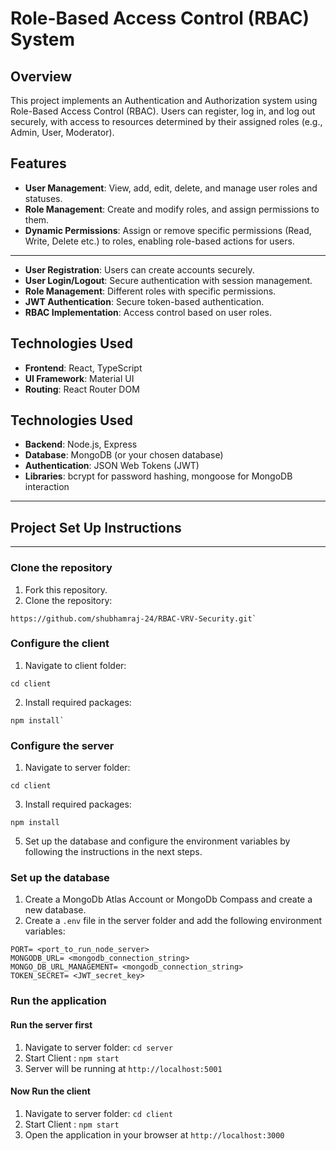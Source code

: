 # Role-Based Access Control (RBAC) System

## Overview
This project implements an Authentication and Authorization system using Role-Based Access Control (RBAC). Users can register, log in, and log out securely, with access to resources determined by their assigned roles (e.g., Admin, User, Moderator).

## Features


- **User Management**: View, add, edit, delete, and manage user roles and statuses.
- **Role Management**: Create and modify roles, and assign permissions to them.
- **Dynamic Permissions**: Assign or remove specific permissions (Read, Write, Delete etc.) to roles, enabling role-based actions for users.


---



- **User Registration**: Users can create accounts securely.
- **User Login/Logout**: Secure authentication with session management.
- **Role Management**: Different roles with specific permissions.
- **JWT Authentication**: Secure token-based authentication.
- **RBAC Implementation**: Access control based on user roles.



## Technologies Used
- **Frontend**: React, TypeScript
- **UI Framework**: Material UI
- **Routing**: React Router DOM

## Technologies Used
- **Backend**: Node.js, Express
- **Database**: MongoDB (or your chosen database)
- **Authentication**: JSON Web Tokens (JWT)
- **Libraries**: bcrypt for password hashing, mongoose for MongoDB interaction




---

## Project Set Up Instructions
---
### Clone the repository
1. Fork this repository.
2. Clone the repository:
```
https://github.com/shubhamraj-24/RBAC-VRV-Security.git`
```

### Configure the client

1. Navigate to client folder:
```
cd client
```
2. Install required packages:
```
npm install`
```

### Configure the server

1. Navigate to server folder:
```
cd client
```
3. Install required packages:
```
npm install
```
5. Set up the database and configure the environment variables by following the instructions in the next steps.

### Set up the database

1. Create a MongoDb Atlas Account or MongoDb Compass and create a new database.
2. Create a `.env` file in the server folder and add the following environment variables:

```
PORT= <port_to_run_node_server>
MONGODB_URL= <mongodb_connection_string>
MONGO_DB_URL_MANAGEMENT= <mongodb_connection_string>
TOKEN_SECRET= <JWT_secret_key>

```

### Run the application

#### Run the server first

1. Navigate to server folder: `cd server`
2. Start Client : `npm start`
3. Server will be running at `http://localhost:5001`

#### Now Run the client

1. Navigate to server folder: `cd client`
2. Start Client : `npm start`
3. Open the application in your browser at `http://localhost:3000`
